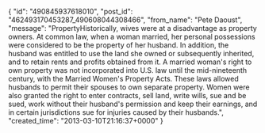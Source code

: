  {
   "id": "490845937618010",
   "post_id": "462493170453287_490608044308466",
   "from_name": "Pete Daoust",
   "message": "PropertyHistorically, wives were at a disadvantage as property owners. At common law, when a woman married, her personal possessions were considered to be the property of her husband. In addition, the husband was entitled to use the land she owned or subsequently inherited, and to retain rents and profits obtained from it. A married woman's right to own property was not incorporated into U.S. law until the mid-nineteenth century, with the Married Women's Property Acts. These laws allowed husbands to permit their spouses to own separate property. Women were also granted the right to enter contracts, sell land, write wills, sue and be sued, work without their husband's permission and keep their earnings, and in certain jurisdictions sue for injuries caused by their husbands.",
   "created_time": "2013-03-10T21:16:37+0000"
 }
